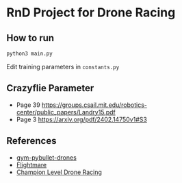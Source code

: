 # RnD Project for Drone Racing

## How to run
```bash
python3 main.py
```

Edit training parameters in `constants.py`

## Crazyflie Parameter
- Page 39 https://groups.csail.mit.edu/robotics-center/public_papers/Landry15.pdf
- Page 3 https://arxiv.org/pdf/2402.14750v1#S3
## References
- [gym-pybullet-drones]()
- [Flightmare](https://rpg.ifi.uzh.ch/docs/CoRL20_Yunlong.pdf)
- [Champion Level Drone Racing](https://www.nature.com/articles/s41586-023-06419-4)